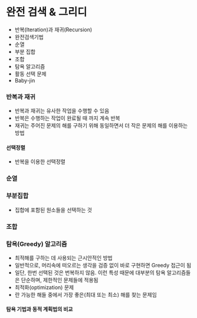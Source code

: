 # 완전 검색 & 그리디
- 반복(Iteration)과 재귀(Recursion)
- 완전검색기법
- 순열
- 부분 집합
- 조합
- 탐욕 알고리즘
- 활동 선택 문제
- Baby-jin

### 반복과 재귀
- 반복과 재귀는 유사한 작업을 수행할 수 있음
- 반복은 수행하는 작업이 완료될 때 까지 계속 반복
- 재귀는 주어진 문제의 해를 구하기 위해 동일하면서 더 작은 문제의 해를 이용하는 방법

#### 선택정렬
- 반복을 이용한 선택정렬

### 순열

### 부분집합
- 집합에 포함된 원소들을 선택하는 것

### 조합

### 탐욕(Greedy) 알고리즘
- 최적해를 구하는 데 사용되는 근시안적인 방법
- 일반적으로, 머리속에 떠오르는 생각을 검증 없이 바로 구현하면 Greedy 접근이 됨
- 일단, 한번 선택된 것은 번복하지 않음. 이런 특성 때문에 대부분의 탐욕 알고리즘들은 단순하며, 제한적인 문제들에 적용됨
- 최적화(optimization) 문제
- 란 가능한 해들 중에서 가장 좋은(최대 또는 최소) 해를 찾는 문제임

#### 탐욕 기법과 동적 계획법의 비교

